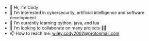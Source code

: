 - 👋 Hi, I’m Cody
- 👀 I’m interested in cybersecurity, artificial intelligence and software development
- 🌱 I’m currently learning python, java, and lua
- 💞️ I’m looking to collaborate on many projects 🤷‍♂️
- 📫 How to reach me: wiley.cody2002@protonmail.com

<!---
hundifox/hundifox is a ✨ special ✨ repository because its `README.md` (this file) appears on your GitHub profile.
You can click the Preview link to take a look at your changes.
--->
